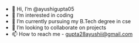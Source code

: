 - 👋 Hi, I’m @ayushigupta05
- 👀 I’m interested in coding
- 🌱 I’m currently pursuing my B.Tech degree in cse
- 💞️ I’m looking to collaborate on projects
- 📫 How to reach me - gupta28ayushii@gmail.com

<!---
ayushigupta05/ayushigupta05 is a ✨ special ✨ repository because its `README.md` (this file) appears on your GitHub profile.
You can click the Preview link to take a look at your changes.
--->
